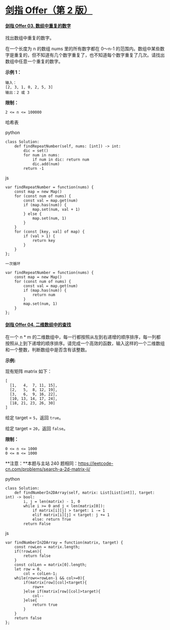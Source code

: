 # [剑指 Offer（第 2 版）](https://leetcode.cn/problem-list/xb9nqhhg/)

#### [剑指 Offer 03. 数组中重复的数字](https://leetcode.cn/problems/shu-zu-zhong-zhong-fu-de-shu-zi-lcof/)

找出数组中重复的数字。

在一个长度为 n 的数组 nums 里的所有数字都在 0～n-1 的范围内。数组中某些数字是重复的，但不知道有几个数字重复了，也不知道每个数字重复了几次。请找出数组中任意一个重复的数字。

**示例 1：**

```
输入：
[2, 3, 1, 0, 2, 5, 3]
输出：2 或 3 
```

**限制：**

```
2 <= n <= 100000
```

哈希表

python

```
class Solution:
    def findRepeatNumber(self, nums: [int]) -> int:
        dic = set()
        for num in nums:
            if num in dic: return num
            dic.add(num)
        return -1
```

js

```
var findRepeatNumber = function(nums) {
    const map = new Map()
    for (const num of nums) {
        const val = map.get(num)
        if (map.has(num)) {
            map.set(num, val + 1)
        } else {
            map.set(num, 1)
        }
    }
    for (const [key, val] of map) {
        if (val > 1) {
            return key
        }
    }
};

一次循环

var findRepeatNumber = function(nums) {
    const map = new Map()
    for (const num of nums) {
        const val = map.get(num)
        if (map.has(num)) {
            return num
        }
        map.set(num, 1)
    }
};
```

#### [剑指 Offer 04. 二维数组中的查找](https://leetcode.cn/problems/er-wei-shu-zu-zhong-de-cha-zhao-lcof/)

在一个 n * m 的二维数组中，每一行都按照从左到右递增的顺序排序，每一列都按照从上到下递增的顺序排序。请完成一个高效的函数，输入这样的一个二维数组和一个整数，判断数组中是否含有该整数。

**示例:**

现有矩阵 matrix 如下：

```
[
  [1,   4,  7, 11, 15],
  [2,   5,  8, 12, 19],
  [3,   6,  9, 16, 22],
  [10, 13, 14, 17, 24],
  [18, 21, 23, 26, 30]
]
```

给定 target = `5`，返回 `true`。

给定 target = `20`，返回 `false`。

**限制：**

```
0 <= n <= 1000
0 <= m <= 1000
```

**注意：**本题与主站 240 题相同：https://leetcode-cn.com/problems/search-a-2d-matrix-ii/

python

```
class Solution:
    def findNumberIn2DArray(self, matrix: List[List[int]], target: int) -> bool:
        i, j = len(matrix) - 1, 0
        while i >= 0 and j < len(matrix[0]):
            if matrix[i][j] > target: i -= 1
            elif matrix[i][j] < target: j += 1
            else: return True
        return False
```

js

```
var findNumberIn2DArray = function(matrix, target) {
    const rowLen = matrix.length;
    if(!rowLen){
        return false
    }
    const colLen = matrix[0].length;
    let row = 0,
        col = colLen-1;
    while(row<=rowLen-1 && col>=0){
        if(matrix[row][col]<target){
            row++
        }else if(matrix[row][col]>target){
            col--
        }else{
            return true
        }
    }
    return false
};
```

